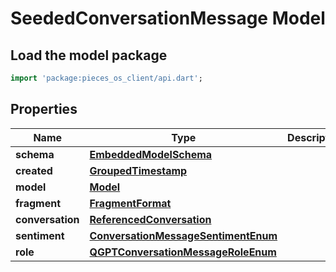 # SeededConversationMessage Model

## Load the model package
```dart
import 'package:pieces_os_client/api.dart';
```

## Properties
Name | Type | Description | Notes
------------ | ------------- | ------------- | -------------
**schema** | [**EmbeddedModelSchema**](EmbeddedModelSchema) |  | [optional] 
**created** | [**GroupedTimestamp**](GroupedTimestamp) |  | [optional] 
**model** | [**Model**](Model) |  | [optional] 
**fragment** | [**FragmentFormat**](FragmentFormat) |  | 
**conversation** | [**ReferencedConversation**](ReferencedConversation) |  | [optional] 
**sentiment** | [**ConversationMessageSentimentEnum**](ConversationMessageSentimentEnum) |  | [optional] 
**role** | [**QGPTConversationMessageRoleEnum**](QGPTConversationMessageRoleEnum) |  | 




